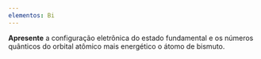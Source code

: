```yaml
---
elementos: Bi
---
```


**Apresente** a configuração eletrônica do estado fundamental e os números quânticos do orbital atômico mais energético o átomo de bismuto.
